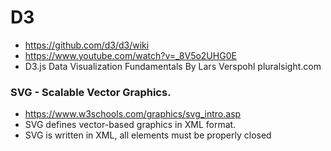 # D3
- https://github.com/d3/d3/wiki
- https://www.youtube.com/watch?v=_8V5o2UHG0E
- D3.js Data Visualization Fundamentals By Lars Verspohl pluralsight.com

### SVG - Scalable Vector Graphics.
- https://www.w3schools.com/graphics/svg_intro.asp
- SVG defines vector-based graphics in XML format.
- SVG is written in XML, all elements must be properly closed
